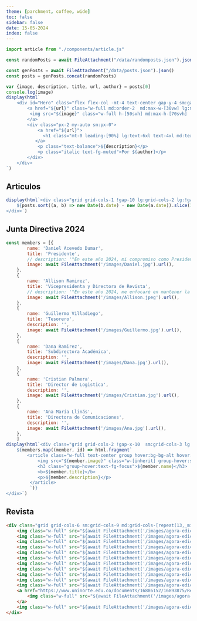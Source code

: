 ```yaml
---
theme: [parchment, coffee, wide]
toc: false
sidebar: false
date: 15-05-2024
index: false
---
```




<style>
#observablehq-center > main {
    margin-left: auto;
    margin-right: auto;
}

#observablehq-center > main {
    width: 100%;
}

#observablehq-header > nav > a, #observablehq-footer {
    margin-left: 0.5rem;
}

#observablehq-header > nav > div, #observablehq-footer {
    margin-right: 0.5rem;
}

@media (min-width: 640px) {
    #observablehq-center > main, footer, nav {
        max-width: 85vw;
    }
    #observablehq-header > nav > a, #observablehq-footer {
    margin-left: 0;
}

    #observablehq-header > nav > div, #observablehq-footer {
        margin-right: 0;
    }
}


#observablehq-center {
    margin-left: 0px !important;
    margin-right: 0px !important;
}


</style>


```js
import article from "./components/article.js"
```


```js
const randomPosts = await FileAttachment("/data/randomposts.json").json()
```

```js
const genPosts = await FileAttachment("/data/posts.json").json()
const posts = genPosts.concat(randomPosts)
```



```js
var {image, description, title, url, author} = posts[0]
console.log(image)
display(html`
    <div id="Hero" class="flex flex-col -mt-4 text-center gap-y-4 sm:gap-y-0 md:justify-between md:flex-row md:text-left">
        <a href="${url}" class="w-full md:order-2  md:max-w-[30vw] lg:max-w-[40vw] ">
         <img src="${image}" class="w-full h-[50svh] md:max-h-[70svh]  object-cover object-center" alt="">
        </a>
        <div class="px-2 my-auto sm:px-0">
            <a href="${url}">
              <h1 class="mt-0 leading-[90%] lg:text-6xl text-4xl md:text-5xl text-pretty text-fg-focus font-bold">${title}</h1>
           </a>
            <p class="text-balance">${description}</p>
            <p class="italic text-fg-muted">Por ${author}</p>
        </div>
    </div>
`)  
```
<h2 class="w-full pl-2">Articulos</h2>

```js
display(html`<div class="grid grid-cols-1 !gap-10 lg:grid-cols-2 lg:!gap-x-12 lg:!gap-y-16  auto-rows-min ">
    ${posts.sort((a, b) => new Date(b.date) - new Date(a.date)).slice(1, 7).map(post => article(post))}
</div>`)
```


<h2 class="mt-12 pl-2">Junta Directiva 2024</h2>

```js
const members = [{
        name: 'Daniel Acevedo Dumar',
        title: 'Presidente',
        // description: '"En este año 2024, mi compromiso como Presidente de Ágora es impulsar un espacio de innovación y colaboración, donde cada voz sea escuchada y cada idea tenga el potencial de convertirse en acción."',
        image: await FileAttachment('/images/Daniel.jpg').url(),
    },
    {
        name: 'Allison Ramirez',
        title: 'Vicepresidenta y Directora de Revista',
        // description: '"En este año 2024, me enfocaré en mantener la excelencia editorial y brindarles a los estudiantes la oportunidad de publicar sus investigaciones, análisis y opiniones sobre temas económicos relevantes. La revista es un espacio para que compartan su talento y creatividad y para que sus ideas tengan un impacto en la comunidad"',
        image: await FileAttachment('/images/Allison.jpeg').url(),
    },
    {
        name: 'Guillermo Villadiego',
        title: 'Tesorero',
        description: '',
        image: await FileAttachment('/images/Guillermo.jpg').url(),
    },
    {
        name: 'Dana Ramirez',
        title: 'Subdirectora Académica',
        description: '',
        image: await FileAttachment('/images/Dana.jpg').url(),
    },
    {
        name: 'Cristian Palmera',
        title: 'Director de Logistica',
        description: '',
        image: await FileAttachment('/images/Cristian.jpg').url(),
    },
    {
        name: 'Ana María Llinás',
        title: 'Directora de Comunicaciones',
        description: '',
        image: await FileAttachment('/images/Ana.jpg').url(),
    },
    ]
display(html`<div class="grid grid-cols-2 !gap-x-10  sm:grid-cols-3 lg:grid-cols-5 lg:!gap-x-12 lg:!gap-y-8">
    ${members.map((member, id) => html.fragment`
        <article class="w-full text-center group hover:bg-bg-alt hover:shadow-xl ">
            <img src="${member.image}" class="w-[inherit] group-hover:saturate-200 transition-all group-hover:scale-95 ease-out duration-700"/>
            <h3 class="group-hover:text-fg-focus">${member.name}</h3>
            <b>${member.title}</b>
            <p>${member.description}</p>
         </article>
         `)}
</div>`)
```

## Revista
```html
<div class="grid grid-cols-6 sm:grid-cols-9 md:grid-cols-[repeat(13,_minmax(0,_1fr))]">
    <img class="w-full" src="${await FileAttachment('/images/agora-edicion-2.jpg').url()}" />
    <img class="w-full" src="${await FileAttachment('/images/agora-edicion-3.jpg').url()}" />
    <img class="w-full" src="${await FileAttachment('/images/agora-edicion-4.jpg').url()}" />
    <img class="w-full" src="${await FileAttachment('/images/agora-edicion-5.png').url()}" />
    <img class="w-full" src="${await FileAttachment('/images/agora-edicion-6.png').url()}" />
    <img class="w-full" src="${await FileAttachment('/images/agora-edicion-7.png').url()}" />
    <img class="w-full" src="${await FileAttachment('/images/agora-edicion-8.png').url()}" />
    <img class="w-full" src="${await FileAttachment('/images/agora-edicion-9.png').url()}" />
    <img class="w-full" src="${await FileAttachment('/images/agora-edicion-10.png').url()}" />
    <img class="w-full" src="${await FileAttachment('/images/agora-edicion-11.png').url()}" />
    <img class="w-full" src="${await FileAttachment('/images/agora-edicion-12.png').url()}" />
    <a href="https://www.uninorte.edu.co/documents/16886152/16893875/Revista+Agora+13va+edicion.pdf/7cebd1fc-0fc3-b18b-3a81-8d22c5add22a?t=1652803650939">
        <img class="w-full" src="${await FileAttachment('/images/agora-edicion-13.png').url()}" />
    </a>
    <img class="w-full" src="${await FileAttachment('/images/agora-edicion-14.jpeg').url()}" />
</div>
```
